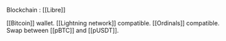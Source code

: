 Blockchain : [[Libre]]

[[Bitcoin]] wallet.
[[Lightning network]] compatible.
[[Ordinals]] compatible.
Swap between [[pBTC]] and [[pUSDT]].
